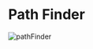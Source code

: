 # Path Finder
![pathFinder](https://github.com/Reda-AG7/Sudoku/assets/62580207/04579879-7111-4ca7-8045-65a672acc08b)

